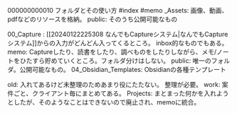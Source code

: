 000000000010 フォルダとその使い方
#index #memo
\_Assets:
  画像、動画、pdfなどのリソースを格納。
  public:
    そのうち公開可能なもの
    
00_Capture :
  [[20240122225308 なんでもCaptureシステム|なんでもCaptureシステム]]からの入力がどんどん入ってくるところ。 inbox的なものでもある。
memo:
  Captureしたり、読書をしたり、調べものをしたりしながら、メモ/ノートをひたすら貯めていくところ。フォルダ分けはしない。
  public:
    唯一のフォルダ。公開可能なもの。
04_Obsidian_Templates:
  Obsidianの各種テンプレート

old:
  入れてあるけど未整理のためあまり役にたたない。
  整理が必要。
work:
  案件ごと、クライアント毎にまとめてある。
Projects:
  まとまった何かを入れようとしたが、そのようなことはできないので廃止され、memoに統合。
